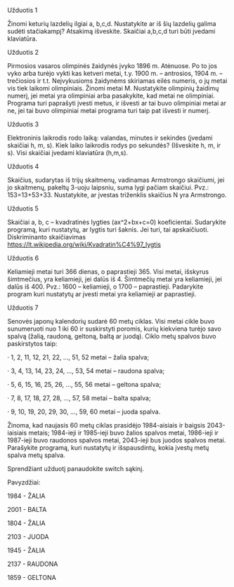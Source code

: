 Užduotis 1

Žinomi keturių lazdelių ilgiai a, b,c,d. Nustatykite ar iš šių lazdelių galima sudėti stačiakampį? Atsakimą išveskite. Skaičiai a,b,c,d turi būti įvedami klaviatūra.

 

Užduotis 2

Pirmosios vasaros olimpinės žaidynės įvyko 1896 m. Atėnuose. Po to jos vyko arba turėjo vykti kas ketveri metai, t.y. 1900 m. – antrosios, 1904 m. – trečiosios ir t.t. Neįvykusioms žaidynėms skiriamas eilės numeris, o jų metai vis tiek laikomi olimpiniais. Žinomi metai M. Nustatykite olimpinių žaidimų numerį, jei metai yra olimpiniai arba pasakykite, kad metai ne olimpiniai. Programa turi paprašyti įvesti metus, ir išvesti ar tai buvo olimpiniai metai ar ne, jei tai buvo olimpiniai metai programa turi taip pat išvesti ir numerį.

 

Užduotis 3

Elektroninis laikrodis rodo laiką: valandas, minutes ir sekindes (įvedami skaičiai h, m, s). Kiek laiko laikrodis rodys po sekundės? (Išveskite h, m, ir s). Visi skaičiai įvedami klaviatūra (h,m,s).

 

Užduotis 4

Skaičius, sudarytas iš trijų skaitmenų, vadinamas Armstrongo skaičiumi, jei jo skaitmenų, pakeltų 3-uoju laipsniu, suma lygi pačiam skaičiui. Pvz.: 153=13+53+33. Nustatykite, ar įvestas triženklis skaičius N yra Armstrongo.

 

Užduotis 5

Skaičiai a, b, c – kvadratinės lygties (ax^2+bx+c=0) koeficientai. Sudarykite programą, kuri nustatytų, ar lygtis turi šaknis. Jei turi, tai apskaičiuoti. Diskriminanto skaičiavimas https://lt.wikipedia.org/wiki/Kvadratin%C4%97_lygtis

 

Užduotis 6

Keliamieji metai turi 366 dienas, o paprastieji 365. Visi metai, išskyrus šimtmečius, yra keliamieji, jei dalūs iš 4. Šimtmečių metai yra keliamieji, jei dalūs iš 400. Pvz.: 1600 – keliamieji, o 1700 – paprastieji. Padarykite program kuri nustatytų ar įvesti metai yra keliamieji ar paprastieji.

 

Užduotis 7

Senovės japonų kalendorių sudarė 60 metų ciklas. Visi metai cikle buvo sunumeruoti nuo 1 iki 60 ir suskirstyti poromis, kurių kiekviena turėjo savo spalvą (žalią, raudoną, geltoną, baltą ar juodą). Ciklo metų spalvos buvo paskirstytos taip:

·      1, 2, 11, 12, 21, 22, …, 51, 52 metai – žalia spalva;

·      3, 4, 13, 14, 23, 24, …, 53, 54 metai – raudona spalva;

·      5, 6, 15, 16, 25, 26, …, 55, 56 metai – geltona spalva;

·      7, 8, 17, 18, 27, 28, …, 57, 58 metai – balta spalva;

·      9, 10, 19, 20, 29, 30, …, 59, 60 metai – juoda spalva.

Žinoma, kad naujasis 60 metų ciklas prasidėjo 1984-aisiais ir baigsis 2043-iaisiais metais; 1984-ieji ir 1985-ieji buvo žalios spalvos metai, 1986-ieji ir 1987-ieji buvo raudonos spalvos metai, 2043-ieji bus juodos spalvos metai. Parašykite programą, kuri nustatytų ir išspausdintų, kokia įvestų metų spalva metų spalva.

Sprendžiant užduotį panaudokite switch sąkinį.

Pavyzdžiai:                                             

1984 - ŽALIA

2001 - BALTA

1804 - ŽALIA

2103 - JUODA

1945 - ŽALIA

2137  - RAUDONA

1859 - GELTONA